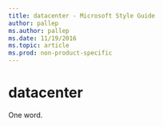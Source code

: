 ```yaml
---
title: datacenter - Microsoft Style Guide
author: pallep
ms.author: pallep
ms.date: 11/19/2016
ms.topic: article
ms.prod: non-product-specific
---
```


# datacenter

One word.
